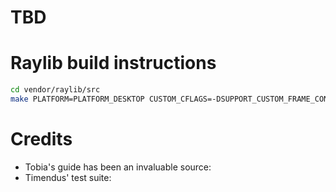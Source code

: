# TBD

# Raylib build instructions
```bash
cd vendor/raylib/src
make PLATFORM=PLATFORM_DESKTOP CUSTOM_CFLAGS=-DSUPPORT_CUSTOM_FRAME_CONTROL=1
```

# Credits
- Tobia's guide has been an invaluable source: [](https://tobiasvl.github.io/blog/write-a-chip-8-emulator)
- Timendus' test suite: [](https://github.com/Timendus/chip8-test-suite)
